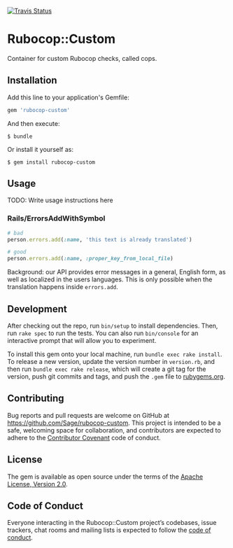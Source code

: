 [![Travis Status](https://travis-ci.org/Sage/rubocop-custom.svg?branch=master)](https://travis-ci.org/Sage/rubocop-custom)

# Rubocop::Custom

Container for custom Rubocop checks, called cops.

## Installation

Add this line to your application's Gemfile:

```ruby
gem 'rubocop-custom'
```

And then execute:

    $ bundle

Or install it yourself as:

    $ gem install rubocop-custom

## Usage

TODO: Write usage instructions here

### Rails/ErrorsAddWithSymbol

```ruby
# bad
person.errors.add(:name, 'this text is already translated')

# good
person.errors.add(:name, :proper_key_from_local_file)
```

Background: our API provides error messages in a general, English form, as well as localized in the users languages. This is only possible when the translation happens inside `errors.add`.

## Development

After checking out the repo, run `bin/setup` to install dependencies. Then, run `rake spec` to run the tests. You can also run `bin/console` for an interactive prompt that will allow you to experiment.

To install this gem onto your local machine, run `bundle exec rake install`. To release a new version, update the version number in `version.rb`, and then run `bundle exec rake release`, which will create a git tag for the version, push git commits and tags, and push the `.gem` file to [rubygems.org](https://rubygems.org).

## Contributing

Bug reports and pull requests are welcome on GitHub at https://github.com/Sage/rubocop-custom. This project is intended to be a safe, welcoming space for collaboration, and contributors are expected to adhere to the [Contributor Covenant](http://contributor-covenant.org) code of conduct.

## License

The gem is available as open source under the terms of the [Apache License, Version 2.0](http://www.apache.org/licenses/).

## Code of Conduct

Everyone interacting in the Rubocop::Custom project’s codebases, issue trackers, chat rooms and mailing lists is expected to follow the [code of conduct](https://github.com/cpetschnig/rubocop-custom/blob/master/CODE_OF_CONDUCT.md).
